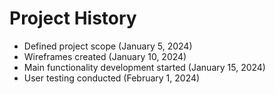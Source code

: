 # Project History

- Defined project scope (January 5, 2024)
- Wireframes created (January 10, 2024)
- Main functionality development started (January 15, 2024)
- User testing conducted (February 1, 2024)
